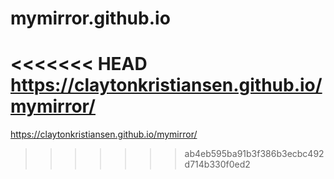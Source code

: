 # mymirror.github.io

<<<<<<< HEAD
https://claytonkristiansen.github.io/mymirror/
=======
https://claytonkristiansen.github.io/mymirror/
>>>>>>> ab4eb595ba91b3f386b3ecbc492d714b330f0ed2
